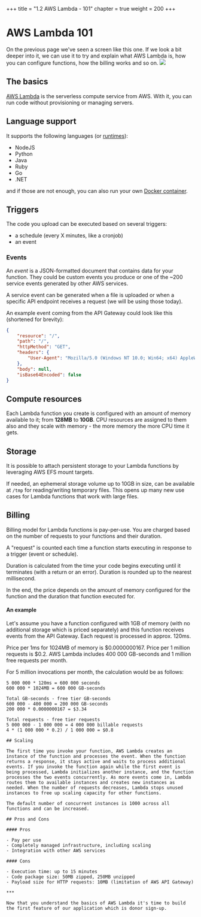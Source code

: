 +++
title = "1.2 AWS Lambda - 101"
chapter = true
weight = 200
+++

# AWS Lambda 101

On the previous page we've seen a screen like this one. If we look a bit deeper into it, we can use it to try and explain
what AWS Lambda is, how you can configure functions, how the billing works and so on.
![](/images/first_lambda.png)

## The basics

[AWS Lambda](https://docs.aws.amazon.com/lambda/latest/dg/welcome.html) is the serverless compute service from AWS. With it, you can run code without provisioning or managing servers.

## Language support
It supports the following languages (or [runtimes](https://docs.aws.amazon.com/lambda/latest/dg/lambda-runtimes.html)):
- NodeJS
- Python
- Java
- Ruby
- Go
- .NET

and if those are not enough, you can also run your own [Docker container](https://docs.aws.amazon.com/lambda/latest/dg/lambda-images.html).

## Triggers
The code you upload can be executed based on several triggers:
- a schedule (every X minutes, like a cronjob)
- an event

### Events
An _event_ is a JSON-formatted document that contains data for your function. They could be custom events you produce
or one of the ~200 service events generated by other AWS services.

A service event can be generated when a file is uploaded or when a specific API endpoint receives a request 
(we will be using those today).

An example event coming from the API Gateway could look like this (shortened for brevity):
```json
{
	"resource": "/",
	"path": "/",
	"httpMethod": "GET",
	"headers": {
		"User-Agent": "Mozilla/5.0 (Windows NT 10.0; Win64; x64) AppleWebKit/537.36 (KHTML, like Gecko) Chrome/80.0.3987.132 Safari/537.36"
	},
	"body": null,
	"isBase64Encoded": false
}
```

## Compute resources

Each Lambda function you create is configured with an amount of memory available to it; from **128MB** to **10GB**. CPU resources are assigned to them also and they scale with memory - the more memory the more CPU time it gets.

## Storage

It is possible to attach persistent storage to your Lambda functions by leveraging AWS EFS mount targets.

If needed, an ephemeral storage volume up to 10GB in size, can be available at `/tmp` for reading/writing temporary files. This opens up many new use cases for Lambda functions that work with large files.

## Billing

Billing model for Lambda functions is pay-per-use. You are charged based on the number of requests to your functions and their duration.

A "request" is counted each time a function starts executing in response to a trigger (event or schedule).

Duration is calculated from the time your code begins executing until it terminates (with a return or an error). Duration is rounded up to the nearest millisecond.

In the end, the price depends on the amount of memory configured for the function and the duration that function executed for.

#### An example

Let's assume you have a function configured with 1GB of memory (with no additional storage which is priced separately) and this function receives events from the API Gateway. Each request is processed in approx. 120ms.

Price per 1ms for 1024MB of memory is $0.0000000167. Price per 1 million requests is $0.2. AWS Lambda includes 400 000 GB-seconds and 1 million free requests per month.

For 5 million invocations per month, the calculation would be as follows:

```Total request time
5 000 000 * 120ms = 600 000 seconds
600 000 * 1024MB = 600 000 GB-seconds

Total GB-seconds - free tier GB-seconds
600 000 - 400 000 = 200 000 GB-seconds
200 000 * 0.0000000167 = $3.34

Total requests - free tier requests
5 000 000 - 1 000 000 = 4 000 000 billable requests
4 * (1 000 000 * 0.2) / 1 000 000 = $0.8

## Scaling

The first time you invoke your function, AWS Lambda creates an instance of the function and processes the event. When the function returns a response, it stays active and waits to process additional events. If you invoke the function again while the first event is being processed, Lambda initializes another instance, and the function processes the two events concurrently. As more events come in, Lambda routes them to available instances and creates new instances as needed. When the number of requests decreases, Lambda stops unused instances to free up scaling capacity for other functions.

The default number of concurrent instances is 1000 across all functions and can be increased.

## Pros and Cons

#### Pros

- Pay per use
- Completely managed infrastructure, including scaling
- Integration with other AWS services

#### Cons

- Execution time: up to 15 minutes
- Code package size: 50MB zipped, 250MB unzipped
- Payload size for HTTP requests: 10MB (limitation of AWS API Gateway)

***

Now that you understand the basics of AWS Lambda it's time to build the first feature of our application which is donor sign-up.